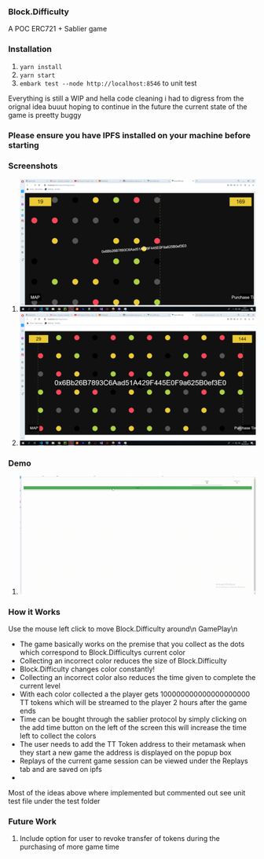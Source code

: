 ### Block.Difficulty
A POC ERC721 + Sablier game


### Installation

1. ``yarn install`` 
2. ``yarn start``
3.  ``embark test --node http://localhost:8546`` to unit test


Everything is still a WIP and hella code cleaning i had to digress from the orignal idea buuut hoping to continue in the future the current state of the game is preetty buggy

### Please ensure you have IPFS installed on your machine before starting

### Screenshots
1. ![Usage](/screenshots/1.png)
3. ![Usage](/screenshots/3.png)

### Demo
1.    ![Usage](/screenshots/demo.gif)
### How it Works 

Use the mouse left click to move Block.Difficulty around\n
GamePlay\n
- The game basically works on the premise that you collect as the dots which correspond to Block.Difficultys current color
- Collecting an incorrect color reduces the size of Block.Difficulty
- Block.Difficulty changes color constantly!
- Collecting an incorrect color also reduces the time given to complete the current level
- With each color collected a the player gets 100000000000000000000 TT tokens which will be streamed to the player 2 hours after the game ends
- Time can be bought through the sablier protocol by simply clicking on the add time button on the left of the screen this will increase the time left to collect the colors  
- The user needs to add the TT Token address to their metamask when they start a new game the address is displayed on the popup box
- Replays of the current game session can be viewed under the Replays tab and are saved on ipfs
-  

Most of the ideas above where implemented but commented out see unit test file under the test folder

### Future Work

1. Include option for user to revoke transfer of tokens during the purchasing of more game time 
       
    



